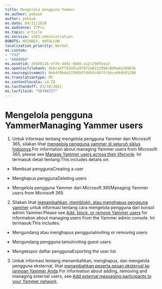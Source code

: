```yaml
---
title: Mengelola pengguna Yammer
ms.author: pebaum
author: pebaum
ms.date: 04/21/2020
ms.audience: ITPro
ms.topic: article
ms.service: o365-administration
ROBOTS: NOINDEX, NOFOLLOW
localization_priority: Normal
ms.custom:
- "733"
- "6000004"
ms.assetid: 34b5611b-e77e-4dd1-9480-a12c190fbaa3
ms.openlocfilehash: 8b0c44ffd3dd1a9f8f2a021299dc8d9ada200636
ms.sourcegitcommit: 0eb4f9bde53395b5fd4b5cd4ffc56ca96db91298
ms.translationtype: MT
ms.contentlocale: id-ID
ms.lasthandoff: 03/10/2021
ms.locfileid: "50704717"
---
```

# <a name="managing-yammer-users"></a><span data-ttu-id="cf5cf-102">Mengelola pengguna Yammer</span><span class="sxs-lookup"><span data-stu-id="cf5cf-102">Managing Yammer users</span></span>

1. <span data-ttu-id="cf5cf-103">Untuk informasi tentang mengelola pengguna Yammer dari Microsoft 365, silakan lihat [mengelola pengguna yammer di seluruh siklus hidupnya](https://docs.microsoft.com/yammer/manage-yammer-users/manage-users-across-their-lifecycle).</span><span class="sxs-lookup"><span data-stu-id="cf5cf-103">For information about managing Yammer users from Microsoft 365, please see [Manage Yammer users across their lifecycle](https://docs.microsoft.com/yammer/manage-yammer-users/manage-users-across-their-lifecycle).</span></span> <span data-ttu-id="cf5cf-104">Ini termasuk detail tentang:</span><span class="sxs-lookup"><span data-stu-id="cf5cf-104">This includes details on:</span></span>

  - <span data-ttu-id="cf5cf-105">Membuat pengguna</span><span class="sxs-lookup"><span data-stu-id="cf5cf-105">Creating a user</span></span>

  - <span data-ttu-id="cf5cf-106">Menghapus pengguna</span><span class="sxs-lookup"><span data-stu-id="cf5cf-106">Deleting users</span></span>

  - <span data-ttu-id="cf5cf-107">Mengelola pengguna Yammer dari Microsoft 365</span><span class="sxs-lookup"><span data-stu-id="cf5cf-107">Managing Yammer users from Microsoft 365</span></span>

2. <span data-ttu-id="cf5cf-108">Silakan lihat [menambahkan, memblokir, atau menghapus pengguna yammer](https://docs.microsoft.com/yammer/manage-yammer-users/add-block-or-remove-users) untuk informasi tentang cara mengelola pengguna dari konsol admin Yammer.</span><span class="sxs-lookup"><span data-stu-id="cf5cf-108">Please see [Add, block, or remove Yammer users](https://docs.microsoft.com/yammer/manage-yammer-users/add-block-or-remove-users) for information about managing users from the Yammer admin console.</span></span> <span data-ttu-id="cf5cf-109">Ini termasuk:</span><span class="sxs-lookup"><span data-stu-id="cf5cf-109">This includes:</span></span>

  - <span data-ttu-id="cf5cf-110">Mengundang atau menghapus pengguna</span><span class="sxs-lookup"><span data-stu-id="cf5cf-110">Inviting or removing users</span></span>

  - <span data-ttu-id="cf5cf-111">Mengundang pengguna tamu</span><span class="sxs-lookup"><span data-stu-id="cf5cf-111">Inviting guest users</span></span>

  - <span data-ttu-id="cf5cf-112">Mengekspor daftar pengguna</span><span class="sxs-lookup"><span data-stu-id="cf5cf-112">Exporting the user list</span></span>

3. <span data-ttu-id="cf5cf-113">Untuk informasi tentang menambahkan, menghapus, dan mengelola pengguna eksternal, lihat [menambahkan peserta pesan eksternal ke jaringan Yammer Anda](https://docs.microsoft.com/yammer/work-with-external-users/add-external-participants).</span><span class="sxs-lookup"><span data-stu-id="cf5cf-113">For information about adding, removing and managing external users, see [Add external messaging participants to your Yammer network](https://docs.microsoft.com/yammer/work-with-external-users/add-external-participants).</span></span>
